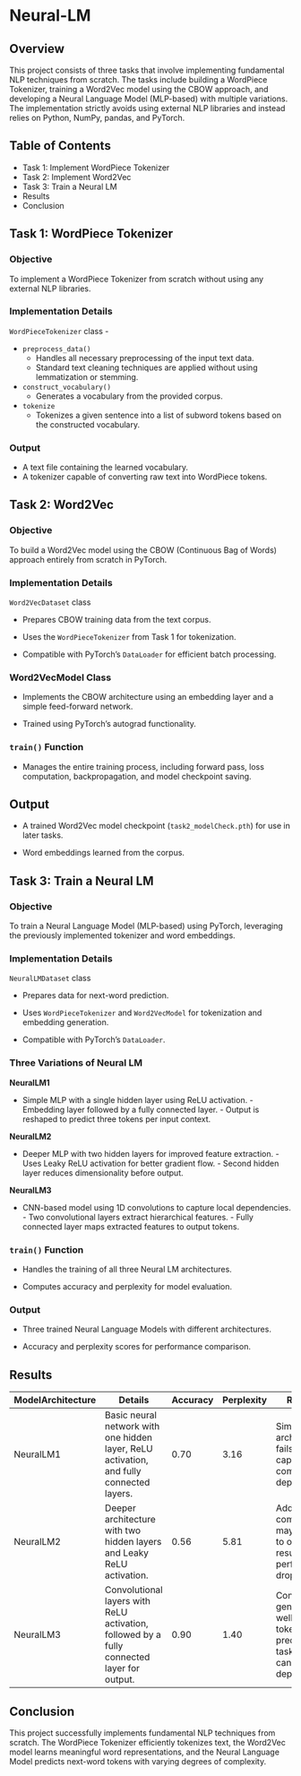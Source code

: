 # Neural-LM

## Overview
This project consists of three tasks that involve implementing fundamental NLP techniques from scratch. The tasks include building a WordPiece Tokenizer, training a Word2Vec model using the CBOW approach, and developing a Neural Language Model (MLP-based) with multiple variations. The implementation strictly avoids using external NLP libraries and instead relies on Python, NumPy, pandas, and PyTorch.

## Table of Contents
- Task 1: Implement WordPiece Tokenizer
- Task 2: Implement Word2Vec
- Task 3: Train a Neural LM
- Results
- Conclusion

## Task 1: WordPiece Tokenizer
### Objective
To implement a WordPiece Tokenizer from scratch without using any external NLP libraries.

### Implementation Details
`WordPieceTokenizer` class -
-    `preprocess_data()`
	    -   Handles all necessary preprocessing of the input text data.
	    -   Standard text cleaning techniques are applied without using lemmatization or stemming.
- `construct_vocabulary()`
	- Generates a vocabulary from the provided corpus.
- `tokenize`
	- Tokenizes a given sentence into a list of subword tokens based on the constructed vocabulary.

### Output
-   A text file containing the learned vocabulary.
-   A tokenizer capable of converting raw text into WordPiece tokens.

## Task 2: Word2Vec
### Objective

To build a Word2Vec model using the CBOW (Continuous Bag of Words) approach entirely from scratch in PyTorch.

### Implementation Details

`Word2VecDataset` class

-   Prepares CBOW training data from the text corpus.
    
-   Uses the `WordPieceTokenizer` from Task 1 for tokenization.
    
-   Compatible with PyTorch’s `DataLoader` for efficient batch processing.
    

### Word2VecModel Class

-   Implements the CBOW architecture using an embedding layer and a simple feed-forward network.
    
-   Trained using PyTorch’s autograd functionality.
    

### `train()` Function

-   Manages the entire training process, including forward pass, loss computation, backpropagation, and model checkpoint saving.
    

## Output

-   A trained Word2Vec model checkpoint (`task2_modelCheck.pth`) for use in later tasks.
    
-   Word embeddings learned from the corpus.


## Task 3: Train a Neural LM

### Objective

To train a Neural Language Model (MLP-based) using PyTorch, leveraging the previously implemented tokenizer and word embeddings.

### Implementation Details

`NeuralLMDataset` class

-   Prepares data for next-word prediction.
    
-   Uses `WordPieceTokenizer` and `Word2VecModel` for tokenization and embedding generation.
    
-   Compatible with PyTorch’s `DataLoader`.
    

### Three Variations of Neural LM

**NeuralLM1**

- Simple MLP with a single hidden layer using ReLU activation. - Embedding layer followed by a fully connected layer. - Output is reshaped to predict three tokens per input context.

**NeuralLM2**

- Deeper MLP with two hidden layers for improved feature extraction. - Uses Leaky ReLU activation for better gradient flow. - Second hidden layer reduces dimensionality before output.

**NeuralLM3**

- CNN-based model using 1D convolutions to capture local dependencies. - Two convolutional layers extract hierarchical features. - Fully connected layer maps extracted features to output tokens.
    

### `train()` Function

-   Handles the training of all three Neural LM architectures.
    
-   Computes accuracy and perplexity for model evaluation.
    

### Output

-   Three trained Neural Language Models with different architectures.
    
-   Accuracy and perplexity scores for performance comparison.

## Results

| ModelArchitecture | Details | Accuracy | Perplexity | Rationale |
|---|---|---|---|---|
| NeuralLM1 | Basic neural network with one hidden layer, ReLU activation, and fully connected layers. | 0.70 | 3.16 | Simple architecture, fails to capture complex dependencies. |
| NeuralLM2 | Deeper architecture with two hidden layers and Leaky ReLU activation. | 0.56 | 5.81 | Added complexity may have led to overfitting, resulting in performance drop. |
| NeuralLM3 | Convolutional layers with ReLU activation, followed by a fully connected layer for output. | 0.90 | 1.40 | Conv layers generalize well for next token prediction task as they can learn local dependencies. |

## Conclusion
This project successfully implements fundamental NLP techniques from scratch. The WordPiece Tokenizer efficiently tokenizes text, the Word2Vec model learns meaningful word representations, and the Neural Language Model predicts next-word tokens with varying degrees of complexity.